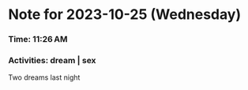 # Note for 2023-10-25 (Wednesday)
### Time: 11:26 AM
### Activities: dream | sex

Two dreams last night
